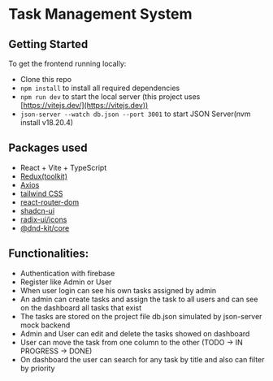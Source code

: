 # Task Management System

## Getting Started

To get the frontend running locally:

* Clone this repo
* `npm install` to install all required dependencies
* `npm run dev` to start the local server (this project uses [https://vitejs.dev/](https://vitejs.dev))
* `json-server --watch db.json --port 3001` to start JSON Server(nvm install v18.20.4)

## Packages used

- React + Vite + TypeScript
- [Redux(toolkit)](https://redux-toolkit.js.org/)
- [Axios](https://axios-http.com/docs/intro)
- [tailwind CSS](https://tailwindcss.com/docs/configuration)
- [react-router-dom](https://www.npmjs.com/package/react-router-dom)
- [shadcn-ui](https://github.com/shadcn-ui/ui/)
- [radix-ui/icons](https://www.radix-ui.com/icons)
- [@dnd-kit/core](https://dndkit.com/)

## Functionalities:

* Authentication with firebase
* Register like Admin or User
* When user login can see his own tasks assigned by admin
* An admin can create tasks and assign the task to all users and can see on the dashboard all tasks that exist
* The tasks are stored on the project file db.json simulated by json-server mock backend
* Admin and User can edit and delete the tasks showed on dashboard
* User can move the task from one column to the other (TODO -> IN PROGRESS -> DONE)
* On dashboard the user can search for any task by title and also can filter by priority